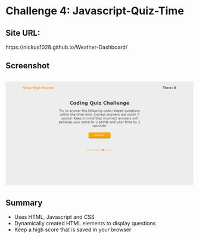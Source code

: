 # Challenge 4: Javascript-Quiz-Time
 
 <h2>Site URL:</h2>
 https://nickus1028.github.io/Weather-Dashboard/
 
 <h2>Screenshot<h2>
 <img src="./assets/images/javascript-quiz-time.jpg" alt="Screenshot of the Javascript Quiz Site"></img>
   
 <h2>Summary</h2>
   
  <ul>
    <li>Uses HTML, Javascript and CSS</li>
    <li>Dynamically created HTML elements to display questions</li>
    <li>Keep a high score that is saved in your browser</li>
   
